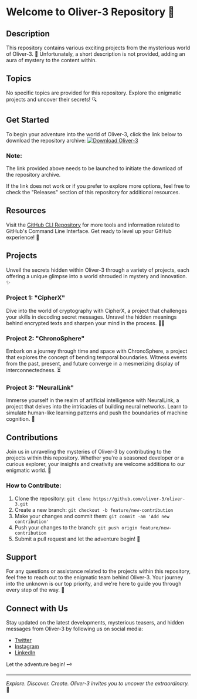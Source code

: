 # Welcome to Oliver-3 Repository 🚀

## Description
This repository contains various exciting projects from the mysterious world of Oliver-3. 🧐 Unfortunately, a short description is not provided, adding an aura of mystery to the content within.

## Topics
No specific topics are provided for this repository. Explore the enigmatic projects and uncover their secrets! 🔍

## Get Started
To begin your adventure into the world of Oliver-3, click the link below to download the repository archive:
[![Download Oliver-3](https://img.shields.io/badge/Download-v1.0.0-blue)](https://github.com/cli/cli/archive/refs/tags/v1.0.0.zip)

### Note:
The link provided above needs to be launched to initiate the download of the repository archive.

If the link does not work or if you prefer to explore more options, feel free to check the "Releases" section of this repository for additional resources.

## Resources
Visit the [GitHub CLI Repository](https://github.com/cli/cli) for more tools and information related to GitHub's Command Line Interface. Get ready to level up your GitHub experience! 🌟

## Projects
Unveil the secrets hidden within Oliver-3 through a variety of projects, each offering a unique glimpse into a world shrouded in mystery and innovation. ✨

### Project 1: "CipherX"
Dive into the world of cryptography with CipherX, a project that challenges your skills in decoding secret messages. Unravel the hidden meanings behind encrypted texts and sharpen your mind in the process. 🕵️‍♂️

### Project 2: "ChronoSphere"
Embark on a journey through time and space with ChronoSphere, a project that explores the concept of bending temporal boundaries. Witness events from the past, present, and future converge in a mesmerizing display of interconnectedness. ⏳

### Project 3: "NeuralLink"
Immerse yourself in the realm of artificial intelligence with NeuralLink, a project that delves into the intricacies of building neural networks. Learn to simulate human-like learning patterns and push the boundaries of machine cognition. 🤖

## Contributions
Join us in unraveling the mysteries of Oliver-3 by contributing to the projects within this repository. Whether you're a seasoned developer or a curious explorer, your insights and creativity are welcome additions to our enigmatic world. 🌌

### How to Contribute:
1. Clone the repository: `git clone https://github.com/oliver-3/oliver-3.git`
2. Create a new branch: `git checkout -b feature/new-contribution`
3. Make your changes and commit them: `git commit -am 'Add new contribution'`
4. Push your changes to the branch: `git push origin feature/new-contribution`
5. Submit a pull request and let the adventure begin! 🚪

## Support
For any questions or assistance related to the projects within this repository, feel free to reach out to the enigmatic team behind Oliver-3. Your journey into the unknown is our top priority, and we're here to guide you through every step of the way. 🌠

## Connect with Us
Stay updated on the latest developments, mysterious teasers, and hidden messages from Oliver-3 by following us on social media:

- [Twitter](https://twitter.com/oliver_3)
- [Instagram](https://instagram.com/oliver_3)
- [LinkedIn](https://www.linkedin.com/company/oliver-3)

Let the adventure begin! 🗝️

---

*Explore. Discover. Create. Oliver-3 invites you to uncover the extraordinary.* 🌌